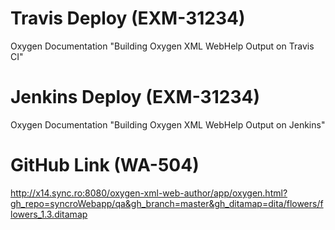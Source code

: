 # Travis Deploy (EXM-31234)
Oxygen Documentation "Building Oxygen XML WebHelp Output on Travis CI"

# Jenkins Deploy (EXM-31234)
Oxygen Documentation "Building Oxygen XML WebHelp Output on Jenkins"

# GitHub Link (WA-504)
http://x14.sync.ro:8080/oxygen-xml-web-author/app/oxygen.html?gh_repo=syncroWebapp/qa&gh_branch=master&gh_ditamap=dita/flowers/flowers_1.3.ditamap